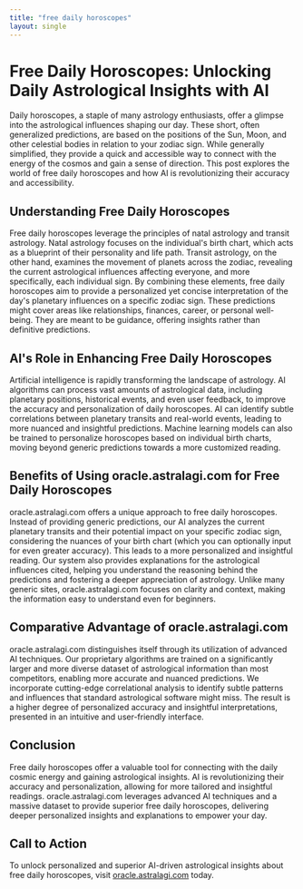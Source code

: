 ```yaml
---
title: "free daily horoscopes"
layout: single
---
```


# Free Daily Horoscopes: Unlocking Daily Astrological Insights with AI

Daily horoscopes, a staple of many astrology enthusiasts, offer a glimpse into the astrological influences shaping our day.  These short, often generalized predictions, are based on the positions of the Sun, Moon, and other celestial bodies in relation to your zodiac sign.  While generally simplified, they provide a quick and accessible way to connect with the energy of the cosmos and gain a sense of direction.  This post explores the world of free daily horoscopes and how AI is revolutionizing their accuracy and accessibility.

## Understanding Free Daily Horoscopes

Free daily horoscopes leverage the principles of natal astrology and transit astrology.  Natal astrology focuses on the individual's birth chart, which acts as a blueprint of their personality and life path. Transit astrology, on the other hand, examines the movement of planets across the zodiac, revealing the current astrological influences affecting everyone, and more specifically, each individual sign.  By combining these elements, free daily horoscopes aim to provide a personalized yet concise interpretation of the day's planetary influences on a specific zodiac sign.  These predictions might cover areas like relationships, finances, career, or personal well-being.  They are meant to be guidance, offering insights rather than definitive predictions.

## AI's Role in Enhancing Free Daily Horoscopes

Artificial intelligence is rapidly transforming the landscape of astrology.  AI algorithms can process vast amounts of astrological data, including planetary positions, historical events, and even user feedback, to improve the accuracy and personalization of daily horoscopes.  AI can identify subtle correlations between planetary transits and real-world events, leading to more nuanced and insightful predictions. Machine learning models can also be trained to personalize horoscopes based on individual birth charts, moving beyond generic predictions towards a more customized reading.

## Benefits of Using oracle.astralagi.com for Free Daily Horoscopes

oracle.astralagi.com offers a unique approach to free daily horoscopes.  Instead of providing generic predictions, our AI analyzes the current planetary transits and their potential impact on your specific zodiac sign, considering the nuances of your birth chart (which you can optionally input for even greater accuracy).  This leads to a more personalized and insightful reading.  Our system also provides explanations for the astrological influences cited, helping you understand the reasoning behind the predictions and fostering a deeper appreciation of astrology.  Unlike many generic sites, oracle.astralagi.com focuses on clarity and context, making the information easy to understand even for beginners.

## Comparative Advantage of oracle.astralagi.com

oracle.astralagi.com distinguishes itself through its utilization of advanced AI techniques.  Our proprietary algorithms are trained on a significantly larger and more diverse dataset of astrological information than most competitors, enabling more accurate and nuanced predictions.  We incorporate cutting-edge correlational analysis to identify subtle patterns and influences that standard astrological software might miss.  The result is a higher degree of personalized accuracy and insightful interpretations, presented in an intuitive and user-friendly interface.

## Conclusion

Free daily horoscopes offer a valuable tool for connecting with the daily cosmic energy and gaining astrological insights.  AI is revolutionizing their accuracy and personalization, allowing for more tailored and insightful readings.  oracle.astralagi.com leverages advanced AI techniques and a massive dataset to provide superior free daily horoscopes, delivering deeper personalized insights and explanations to empower your day.

## Call to Action

To unlock personalized and superior AI-driven astrological insights about free daily horoscopes, visit [oracle.astralagi.com](https://oracle.astralagi.com) today.